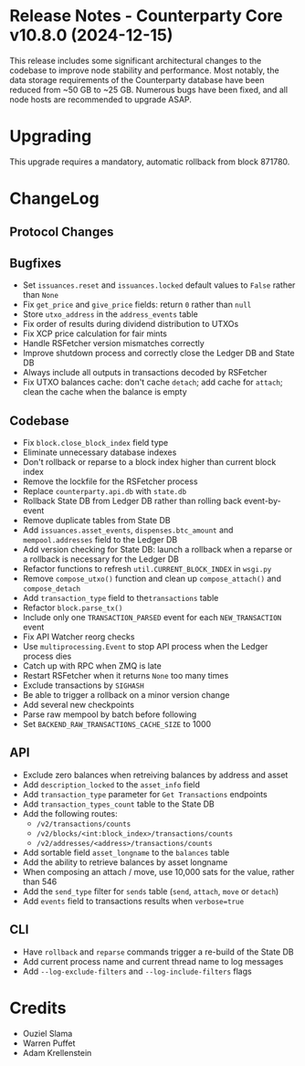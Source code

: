 # Release Notes - Counterparty Core v10.8.0 (2024-12-15)

This release includes some significant architectural changes to the codebase to improve node stability and performance. Most notably, the data storage requirements of the Counterparty database have been reduced from ~50 GB to ~25 GB. Numerous bugs have been fixed, and all node hosts are recommended to upgrade ASAP.


# Upgrading

This upgrade requires a mandatory, automatic rollback from block 871780.


# ChangeLog

## Protocol Changes

## Bugfixes

- Set `issuances.reset` and `issuances.locked` default values to `False` rather than `None`
- Fix `get_price` and `give_price` fields: return `0` rather than `null`
- Store `utxo_address` in the `address_events` table
- Fix order of results during dividend distribution to UTXOs
- Fix XCP price calculation for fair mints
- Handle RSFetcher version mismatches correctly
- Improve shutdown process and correctly close the Ledger DB and State DB
- Always include all outputs in transactions decoded by RSFetcher
- Fix UTXO balances cache: don't cache `detach`; add cache for `attach`; clean the cache when the balance is empty

## Codebase

- Fix `block.close_block_index` field type
- Eliminate unnecessary database indexes
- Don't rollback or reparse to a block index higher than current block index
- Remove the lockfile for the RSFetcher process
- Replace `counterparty.api.db` with `state.db`
- Rollback State DB from Ledger DB rather than rolling back event-by-event
- Remove duplicate tables from State DB
- Add `issuances.asset_events`, `dispenses.btc_amount` and `mempool.addresses` field to the Ledger DB
- Add version checking for State DB: launch a rollback when a reparse or a rollback is necessary for the Ledger DB
- Refactor functions to refresh `util.CURRENT_BLOCK_INDEX` in `wsgi.py`
- Remove `compose_utxo()` function and clean up `compose_attach()` and `compose_detach`
- Add `transaction_type` field to the`transactions` table
- Refactor `block.parse_tx()`
- Include only one `TRANSACTION_PARSED` event for each `NEW_TRANSACTION` event
- Fix API Watcher reorg checks
- Use `multiprocessing.Event` to stop API process when the Ledger process dies
- Catch up with RPC when ZMQ is late
- Restart RSFetcher when it returns `None` too many times
- Exclude transactions by `SIGHASH`
- Be able to trigger a rollback on a minor version change
- Add several new checkpoints
- Parse raw mempool by batch before following
- Set `BACKEND_RAW_TRANSACTIONS_CACHE_SIZE` to 1000

## API

- Exclude zero balances when retreiving balances by address and asset
- Add `description_locked` to the `asset_info` field
- Add `transaction_type` parameter for `Get Transactions` endpoints
- Add `transaction_types_count` table to the State DB
- Add the following routes:
    - `/v2/transactions/counts`
    - `/v2/blocks/<int:block_index>/transactions/counts`
    - `/v2/addresses/<address>/transactions/counts`
- Add sortable field `asset_longname` to the `balances` table
- Add the ability to retrieve balances by asset longname
- When composing an attach / move, use 10,000 sats for the value, rather than 546
- Add the `send_type` filter for `sends` table (`send`, `attach`, `move` or `detach`)
- Add `events` field to transactions results when `verbose=true`

## CLI

- Have `rollback` and `reparse` commands trigger a re-build of the State DB
- Add current process name and current thread name to log messages
- Add `--log-exclude-filters` and `--log-include-filters` flags


# Credits

- Ouziel Slama
- Warren Puffet
- Adam Krellenstein
